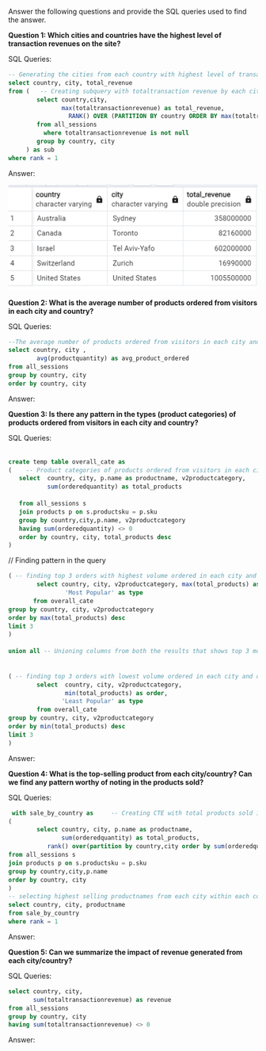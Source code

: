 Answer the following questions and provide the SQL queries used to find the answer.

    
**Question 1: Which cities and countries have the highest level of transaction revenues on the site?**


SQL Queries:
```SQL
-- Generating the cities from each country with highest level of transaction revenues
select country, city, total_revenue
from (   -- Creating subquery with totaltransaction revenue by each city within the country
        select country,city,
               max(totaltransactionrevenue) as total_revenue,
	             RANK() OVER (PARTITION BY country ORDER BY max(totaltransactionrevenue) DESC) as rank
        from all_sessions
	      where totaltransactionrevenue is not null
        group by country, city
	 ) as sub
where rank = 1
```     


Answer:

![Alt text](image.png)


**Question 2: What is the average number of products ordered from visitors in each city and country?**


SQL Queries:
```SQL 
--The average number of products ordered from visitors in each city and country
select country, city ,
        avg(productquantity) as avg_product_ordered
from all_sessions
group by country, city 
order by country, city
```


Answer:





**Question 3: Is there any pattern in the types (product categories) of products ordered from visitors in each city and country?**


SQL Queries:

```SQL  

create temp table overall_cate as
(    -- Product categories of products ordered from visitors in each city and country
   select  country, city, p.name as productname, v2productcategory,
           sum(orderedquantity) as total_products
	  
   from all_sessions s
   join products p on s.productsku = p.sku
   group by country,city,p.name, v2productcategory
   having sum(orderedquantity) <> 0
   order by country, city, total_products desc
)
```
// Finding pattern in the query
```SQL
( -- finding top 3 orders with highest volume ordered in each city and country 
        select country, city, v2productcategory, max(total_products) as order,
                'Most Popular' as type 
       from overall_cate
group by country, city, v2productcategory
order by max(total_products) desc
limit 3
)

union all -- Unioning columns from both the results that shows top 3 most and least popular orders placed by volume in each city and country

	
( -- finding top 3 orders with lowest volume ordered in each city and country 
        select  country, city, v2productcategory, 
                min(total_products) as order,
               'Least Popular' as type
        from overall_cate
group by country, city, v2productcategory
order by min(total_products) desc
limit 3
)
```


Answer:





**Question 4: What is the top-selling product from each city/country? Can we find any pattern worthy of noting in the products sold?**


SQL Queries:
```SQL
 with sale_by_country as     -- Creating CTE with total products sold in each city from each country with products name
(
        select country, city, p.name as productname,
               sum(orderedquantity) as total_products, 
	       rank() over(partition by country,city order by sum(orderedquantity) desc) as rank -- Ranking the grouped products sold in each country and city 
from all_sessions s
join products p on s.productsku = p.sku
group by country,city,p.name
order by country, city
) 
-- selecting highest selling productnames from each city within each country 
select country, city, productname
from sale_by_country
where rank = 1 
```

Answer:





**Question 5: Can we summarize the impact of revenue generated from each city/country?**

SQL Queries:
```SQL
select country, city,
       sum(totaltransactionrevenue) as revenue
from all_sessions 
group by country, city
having sum(totaltransactionrevenue) <> 0
```

Answer:







